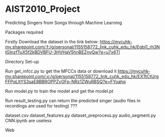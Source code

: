 # AIST2010_Project
Predicting Singers from Songs through Machine Learning

Packages required

Firstly Download the dataset in the link below: 
https://mycuhk-my.sharepoint.com/:f:/g/personal/1155158772_link_cuhk_edu_hk/Egbl1_rh3NtGlnzfTuX5f2kBDVBFU-3HVHaV5hnBEZnyQw?e=u7x6Tl

Directory Set-up

Run get_mfcc.py to get the MFCCs data 
or download it https://mycuhk-my.sharepoint.com/:x:/g/personal/1155158772_link_cuhk_edu_hk/EXTtCtUrgFFPqLltYS3saE8BBROPPZyGFp-NRz1ZWuRBSQ?e=FYoahq

Run model.py to train the model and get the model.pt

Run result_testing.py can return the predicted singer
(audio files in recordings are used for testing) ???

dataset.csv
dataset_features.py
dataset_preprocess.py
audio_segment.py
CNN.ipynb
are useless

Web
